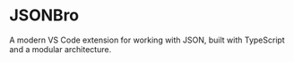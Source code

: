 # JSONBro
A modern VS Code extension for working with JSON, built with TypeScript and a modular architecture.
